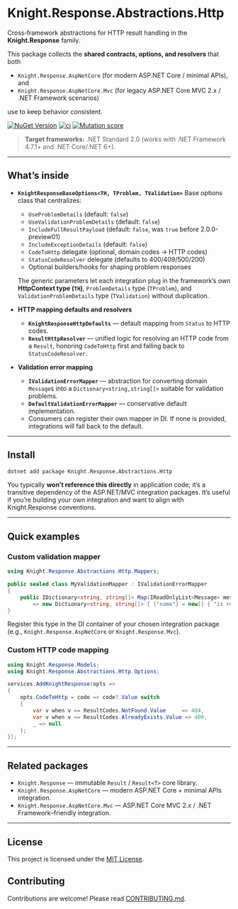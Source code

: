 # Knight.Response.Abstractions.Http

Cross‑framework abstractions for HTTP result handling in the **Knight.Response** family.

This package collects the **shared contracts, options, and resolvers** that both

* `Knight.Response.AspNetCore` (for modern ASP.NET Core / minimal APIs), and
* `Knight.Response.AspNetCore.Mvc` (for legacy ASP.NET Core MVC 2.x / .NET Framework scenarios)

use to keep behavior consistent.

[![NuGet Version](https://img.shields.io/nuget/v/Knight.Response.Abstractions.Http.svg)](https://www.nuget.org/packages/Knight.Response.Abstractions.Http)
[![ci](https://github.com/KnightBadaru/Knight.Response/actions/workflows/ci.yml/badge.svg)](https://github.com/KnightBadaru/Knight.Response/actions/workflows/ci.yml)
[![Mutation score](https://img.shields.io/endpoint?url=https%3A%2F%2Fbadge-api.stryker-mutator.io%2Fgithub.com%2FKnightBadaru%2FKnight.Response%2Fmain%3Fmodule%3DKnight.Response.Abstractions.Http&label=mutation%20score)](https://dashboard.stryker-mutator.io/reports/github.com/KnightBadaru/Knight.Response/main?module=Knight.Response.Abstractions.Http)

> **Target frameworks:** .NET Standard 2.0 (works with .NET Framework 4.7.1+ and .NET Core/.NET 6+).

---

## What’s inside

* **`KnightResponseBaseOptions<TH, TProblem, TValidation>`**
  Base options class that centralizes:

    * `UseProblemDetails` (default: `false`)
    * `UseValidationProblemDetails` (default: `false`)
    * `IncludeFullResultPayload` (default: `false`, was `true` before 2.0.0-preview01)
    * `IncludeExceptionDetails` (default: `false`)
    * `CodeToHttp` delegate (optional, domain codes → HTTP codes)
    * `StatusCodeResolver` delegate (defaults to 400/409/500/200)
    * Optional builders/hooks for shaping problem responses

  The generic parameters let each integration plug in the framework’s
  own **HttpContext type (`TH`)**, `ProblemDetails` type (`TProblem`),
  and `ValidationProblemDetails` type (`TValidation`) without duplication.

* **HTTP mapping defaults and resolvers**

    * **`KnightResponseHttpDefaults`** — default mapping from `Status` to HTTP codes.
    * **`ResultHttpResolver`** — unified logic for resolving an HTTP code from a `Result`,
      honoring `CodeToHttp` first and falling back to `StatusCodeResolver`.

* **Validation error mapping**

    * **`IValidationErrorMapper`** — abstraction for converting domain `Message`s
      into a `Dictionary<string,string[]>` suitable for validation problems.
    * **`DefaultValidationErrorMapper`** — conservative default implementation.
    * Consumers can register their own mapper in DI. If none is provided, integrations
      will fall back to the default.

---

## Install

```bash
dotnet add package Knight.Response.Abstractions.Http
```

You typically **won’t reference this directly** in application code; it’s a
transitive dependency of the ASP.NET/MVC integration packages. It’s useful if you’re
building your own integration and want to align with Knight.Response conventions.

---

## Quick examples

### Custom validation mapper

```csharp
using Knight.Response.Abstractions.Http.Mappers;

public sealed class MyValidationMapper : IValidationErrorMapper
{
    public IDictionary<string, string[]> Map(IReadOnlyList<Message> messages)
        => new Dictionary<string, string[]> { ["name"] = new[] { "is required" } };
}
```

Register this type in the DI container of your chosen integration package
(e.g., `Knight.Response.AspNetCore` or `Knight.Response.Mvc`).

### Custom HTTP code mapping

```csharp
using Knight.Response.Models;
using Knight.Response.Abstractions.Http.Options;

services.AddKnightResponse(opts =>
{
    opts.CodeToHttp = code => code?.Value switch
    {
        var v when v == ResultCodes.NotFound.Value     => 404,
        var v when v == ResultCodes.AlreadyExists.Value => 409,
        _ => null
    };
});
```

---

## Related packages

* `Knight.Response` — immutable `Result` / `Result<T>` core library.
* `Knight.Response.AspNetCore` — modern ASP.NET Core + minimal APIs integration.
* `Knight.Response.AspNetCore.Mvc` — ASP.NET Core MVC 2.x / .NET Framework–friendly integration.

---

## License

This project is licensed under the [MIT License](../../LICENSE).

## Contributing

Contributions are welcome! Please read [CONTRIBUTING.md](../../CONTRIBUTING.md).
